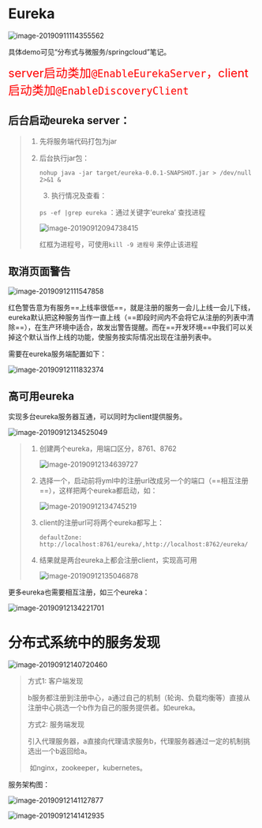 # Eureka



![image-20190911114355562](../PicSource/image-20190911114355562.png)



具体demo可见“分布式与微服务/springcloud”笔记。

<font color='red' size = 5>server启动类加`@EnableEurekaServer`，client启动类加`@EnableDiscoveryClient`</font>

## 后台启动eureka server：

>   1. 先将服务端代码打包为jar
>
>   2. 后台执行jar包：
>
>      `nohup java -jar target/eureka-0.0.1-SNAPSHOT.jar > /dev/null 2>&1 &`
>
> 		3. 执行情况及查看：
>
>      `ps -ef |grep eureka` ：通过关键字‘eureka’ 查找进程
>
>      ![image-20190912094738415](../PicSource/image-20190912094738415.png)
>
>      红框为进程号，可使用`kill -9 进程号` 来停止该进程



## 取消页面警告

![image-20190912111547858](../PicSource/image-20190912111547858.png)

红色警告意为有服务==上线率很低==，就是注册的服务一会儿上线一会儿下线，eureka默认把这种服务当作一直上线（==即段时间内不会将它从注册的列表中清除==），在生产环境中适合，故发出警告提醒。而在==开发环境==中我们可以关掉这个默认当作上线的功能，使服务按实际情况出现在注册列表中。

需要在eureka服务端配置如下：



![image-20190912111832374](../PicSource/image-20190912111832374.png)









## 高可用eureka

实现多台eureka服务器互通，可以同时为client提供服务。



![image-20190912134525049](../PicSource/image-20190912134525049.png)



> 1. 创建两个eureka，用端口区分，8761、8762
>
>    ![image-20190912134639727](../PicSource/image-20190912134639727.png)
>
> 2. 选择一个，启动前将yml中的注册url改成另一个的端口（==相互注册==），这样把两个eureka都启动，如：
>
>    ![image-20190912134745219](../PicSource/image-20190912134745219.png)
>
> 3. client的注册url可将两个eureka都写上：
>
>    `defaultZone: http://localhost:8761/eureka/,http://localhost:8762/eureka/`
>
> 4. 结果就是两台eureka上都会注册client，实现高可用
>
>    ![image-20190912135046878](../PicSource/image-20190912135046878.png)



更多eureka也需要相互注册，如三个eureka：

![image-20190912134221701](../PicSource/image-20190912134221701.png)





# 分布式系统中的服务发现



![image-20190912140720460](../PicSource/image-20190912140720460.png)

> 方式1: 客户端发现
>
> ​		b服务都注册到注册中心，a通过自己的机制（轮询、负载均衡等）直接从注册中心挑选一个b作为自己的服务提供者。如eureka。
>
> 方式2: 服务端发现
>
> ​		引入代理服务器，a直接向代理请求服务b，代理服务器通过一定的机制挑选出一个b返回给a。
>
> ​		如nginx，zookeeper，kubernetes。



服务架构图：

![image-20190912141127877](../PicSource/image-20190912141127877.png)



![image-20190912141412935](../PicSource/image-20190912141412935.png)

